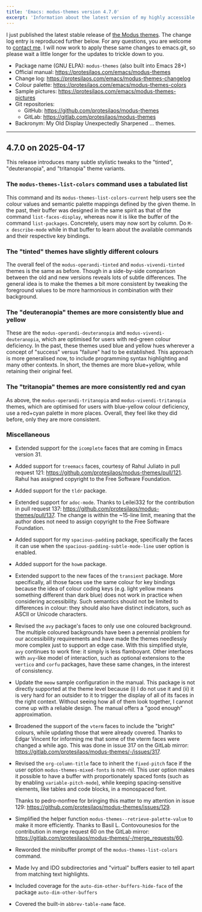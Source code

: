 ```yaml
---
title: 'Emacs: modus-themes version 4.7.0'
excerpt: 'Information about the latest version of my highly accessible themes for GNU Emacs.'
---
```


I just published the latest stable release of [the Modus
themes](https://protesilaos.com/emacs/modus-themes). The change log
entry is reproduced further below. For any questions, you are welcome
to [contact me](https://protesilaos.com/contact/). I will now work to
apply these same changes to emacs.git, so please wait a little longer
for the updates to trickle down to you.

+ Package name (GNU ELPA): `modus-themes` (also built into Emacs 28+)
+ Official manual: <https://protesilaos.com/emacs/modus-themes>
+ Change log: <https://protesilaos.com/emacs/modus-themes-changelog>
+ Colour palette: <https://protesilaos.com/emacs/modus-themes-colors>
+ Sample pictures: <https://protesilaos.com/emacs/modus-themes-pictures>
+ Git repositories:
  + GitHub: <https://github.com/protesilaos/modus-themes>
  + GitLab: <https://gitlab.com/protesilaos/modus-themes>
+ Backronym: My Old Display Unexpectedly Sharpened ... themes.

* * *

## 4.7.0 on 2025-04-17

This release introduces many subtle stylistic tweaks to the "tinted",
"deuteranopia", and "tritanopia" theme variants.


### The `modus-themes-list-colors` command uses a tabulated list

This command and its `modus-themes-list-colors-current` help users see
the colour values and semantic palette mappings defined by the given
theme. In the past, their buffer was designed in the same spirit as
that of the command `list-faces-display`, whereas now it is like the
buffer of the command `list-packages`. Concretely, users may now sort
by column. Do `M-x describe-mode` while in that buffer to learn about
the available commands and their respective key bindings.


### The "tinted" themes have slightly different colours

The overall feel of the `modus-operandi-tinted` and `modus-vivendi-tinted`
themes is the same as before. Though in a side-by-side comparison between the
old and new versions reveals lots of subtle differences. The general
idea is to make the themes a bit more consistent by tweaking the
foreground values to be more harmonious in combination with their
background.


### The "deuteranopia" themes are more consistently blue and yellow

These are the `modus-operandi-deuteranopia` and `modus-vivendi-deuteranopia`,
which are optimised for users with red-green colour deficiency. In the
past, these themes used blue and yellow hues wherever a concept of
"success" versus "failure" had to be established. This approach is
more generalised now, to include programming syntax highlighting and
many other contexts. In short, the themes are more blue+yellow, while
retaining their original feel.


### The "tritanopia" themes are more consistently red and cyan

As above, the `modus-operandi-tritanopia` and `modus-vivendi-tritanopia`
themes, which are optimised for users with blue-yellow colour deficiency,
use a red+cyan palette in more places. Overall, they feel like they
did before, only they are more consistent.


### Miscellaneous

-   Extended support for the `icomplete` faces that are coming in Emacs
    version 31.

-   Added support for `treemacs` faces, courtesy of Rahul Juliato in
    pull request 121: <https://github.com/protesilaos/modus-themes/pull/121>.
    Rahul has assigned copyright to the Free Software Foundation.

-   Added support for the `tldr` package.

-   Extended support for `adoc-mode`. Thanks to Leilei332 for the
    contribution in pull request 137: <https://github.com/protesilaos/modus-themes/pull/137>.
    The change is within the ~15-line limit, meaning that the author
    does not need to assign copyright to the Free Software Foundation.

-   Added support for my `spacious-padding` package, specifically the
    faces it can use when the `spacious-padding-subtle-mode-line` user
    option is enabled.

-   Added support for the `howm` package.

-   Extended support to the new faces of the `transient` package. More
    specifically, all those faces use the same colour for key bindings
    because the idea of colour coding keys (e.g. light yellow means
    something different than dark blue) does not work in practice when
    considering accessibility. Such semantics should not be limited to
    differences in colour: they should also have distinct indicators,
    such as ASCII or Unicode characters.

-   Revised the `avy` package's faces to only use one coloured
    background. The multiple coloured backgrounds have been a perennial
    problem for our accessibility requirements and have made the themes
    needlessly more complex just to support an edge case. With this
    simplified style, `avy` continues to work fine: it simply is less
    flamboyant. Other interfaces with `avy`-like model of interaction,
    such as optional extensions to the `vertico` and `corfu` packages,
    have these same changes, in the interest of consistency.

-   Update the `meow` sample configuration in the manual. This package
    is not directly supported at the theme level because (i) I do not
    use it and (ii) it is very hard for an outsider to it to trigger the
    display of all of its faces in the right context. Without seeing how
    all of them look together, I cannot come up with a reliable design.
    The manual offers a "good enough" approximation.

-   Broadened the support of the `vterm` faces to include the "bright"
    colours, while updating those that were already covered. Thanks to
    Edgar Vincent for informing me that some of the vterm faces were
    changed a while ago. This was done in issue 317 on the GitLab
    mirror: <https://gitlab.com/protesilaos/modus-themes/-/issues/317>.

-   Revised the `org-column-title` face to inherit the `fixed-pitch`
    face if the user option `modus-themes-mixed-fonts` is non-nil. This
    user option makes it possible to have a buffer with proportionately
    spaced fonts (such as by enabling `variable-pitch-mode`), while
    keeping spacing-sensitive elements, like tables and code blocks, in a
    monospaced font.

    Thanks to pedro-nonfree for bringing this matter to my attention in
    issue 129: <https://github.com/protesilaos/modus-themes/issues/129>.

-   Simplified the helper function `modus-themes--retrieve-palette-value`
    to make it more efficiently. Thanks to Basil L. Contovounesios for
    the contribution in merge request 60 on the GitLab mirror:
    <https://gitlab.com/protesilaos/modus-themes/-/merge_requests/60>.

-   Reworded the minibuffer prompt of the `modus-themes-list-colors`
    command.

-   Made Ivy and IDO subdirectories and "virtual" buffers easier to tell
    apart from matching text highlights.

-   Included coverage for the `auto-dim-other-buffers-hide-face` of the
    package `auto-dim-other-buffers`

-   Covered the built-in `abbrev-table-name` face.
